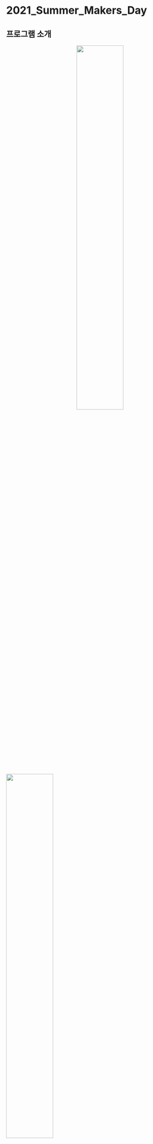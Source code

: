 # 2021_Summer_Makers_Day



## 프로그램 소개

<center>
  <img src = "https://user-images.githubusercontent.com/53388557/130744312-d2b1c001-1fae-4059-89c6-697ac356c092.PNG" width="50%" height="50%" align="center" >
</center>

<img src = "https://user-images.githubusercontent.com/53388557/130744382-2e8c3705-58fd-434d-bf64-c8e7c2c0ca30.PNG" width="50%" height="50%" align="center">


## 일정
<img src = "https://user-images.githubusercontent.com/53388557/130744442-901376de-afeb-4178-a5c8-ece923f91891.PNG" width="50%" height="50%" align="center">
<img src = "https://user-images.githubusercontent.com/53388557/130744494-bacee80a-736b-4863-a4a3-531b6b3fbe96.PNG" width="50%" height="50%" align="center">

## 결과물 

### [주차별 발표 영상 다시보기](https://youtube.com/playlist?list=PLvRUlpIVi9qSNjw3g-MNOrEAq9_QUHbRi)

|팀|자료,코드|발표영상|
|:---:|:---:|:---:|
|1팀|[사람의 분위기에 어울리는 향수를 추천해주는 AI 서비스](https://github.com/sejongsmarcle/2021_Summer_Makers_Day/tree/main/1%ED%8C%80)|[유튜브 다시보기](https://youtu.be/ZY6osrGrIwI)|
|2팀|[온라인 박람회 웹사이트 플랫폼](https://github.com/sejongsmarcle/2021_Summer_Makers_Day/tree/main/2%ED%8C%80)|[유튜브 다시보기](https://youtu.be/pfrOJM5lcC4)|
|3팀|[AI를 이용한 의류 분류 시스템](https://github.com/sejongsmarcle/2021_Summer_Makers_Day/tree/main/3%ED%8C%80)|[유튜브 다시보기](https://youtu.be/gsmoIM1fqEI)|
|5팀|[아파트 화재 알림 시스템](https://github.com/sejongsmarcle/2021_Summer_Makers_Day/tree/main/5%ED%8C%80)|[유튜브 다시보기](https://youtu.be/KpiYwj2ilv8)|
|6팀|[블루투스를 이용한 휠체어 리프트](https://github.com/sejongsmarcle/2021_Summer_Makers_Day/tree/main/6%ED%8C%80)|[유튜브 다시보기](https://youtu.be/0Jz1DAxW9oY)|









